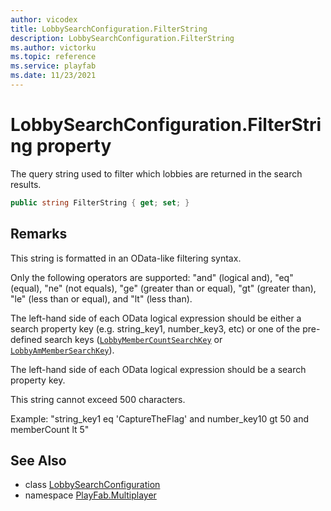 ```yaml
---
author: vicodex
title: LobbySearchConfiguration.FilterString
description: LobbySearchConfiguration.FilterString
ms.author: victorku
ms.topic: reference
ms.service: playfab
ms.date: 11/23/2021
---
```


# LobbySearchConfiguration.FilterString property

The query string used to filter which lobbies are returned in the search results.

```csharp
public string FilterString { get; set; }
```

## Remarks

This string is formatted in an OData-like filtering syntax.

Only the following operators are supported: "and" (logical and), "eq" (equal), "ne" (not equals), "ge" (greater than or equal), "gt" (greater than), "le" (less than or equal), and "lt" (less than).

The left-hand side of each OData logical expression should be either a search property key (e.g. string_key1, number_key3, etc) or one of the pre-defined search keys ([`LobbyMemberCountSearchKey`](../LobbyConstants/LobbyMemberCountSearchKey.md) or [`LobbyAmMemberSearchKey`](../LobbyConstants/LobbyAmMemberSearchKey.md)).

The left-hand side of each OData logical expression should be a search property key.

This string cannot exceed 500 characters.

Example: "string_key1 eq 'CaptureTheFlag' and number_key10 gt 50 and memberCount lt 5"

## See Also

* class [LobbySearchConfiguration](../LobbySearchConfiguration.md)
* namespace [PlayFab.Multiplayer](../../PlayFabMultiplayerSDK.md)

